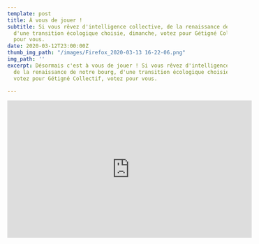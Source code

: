 ```yaml
---
template: post
title: À vous de jouer !
subtitle: Si vous rêvez d'intelligence collective, de la renaissance de notre bourg,
  d'une transition écologique choisie, dimanche, votez pour Gétigné Collectif, votez
  pour vous.
date: 2020-03-12T23:00:00Z
thumb_img_path: "/images/Firefox_2020-03-13 16-22-06.png"
img_path: ''
excerpt: Désormais c'est à vous de jouer ! Si vous rêvez d'intelligence collective,
  de la renaissance de notre bourg, d'une transition écologique choisie, dimanche,
  votez pour Gétigné Collectif, votez pour vous.

---
```

<iframe width="560" height="315" src="https://www.youtube-nocookie.com/embed/dU8ZPzEY6Qg" frameborder="0" allow="accelerometer; autoplay; encrypted-media; gyroscope; picture-in-picture" allowfullscreen></iframe>